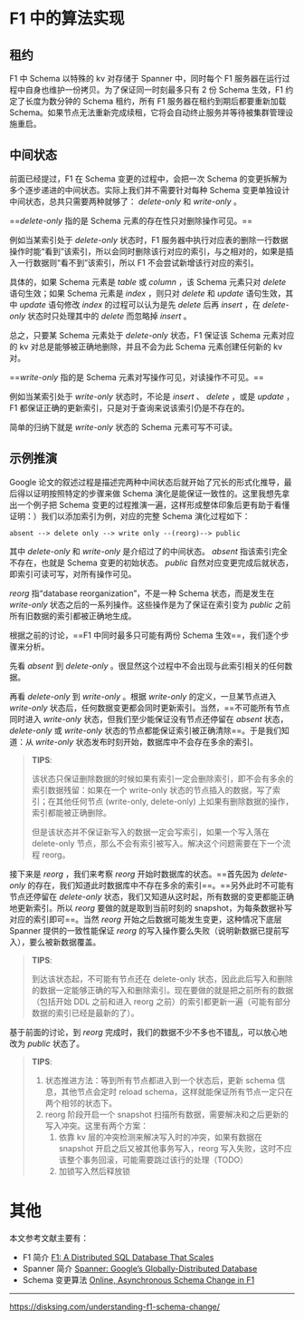 # F1 中的算法实现

## 租约

F1 中 Schema 以特殊的 kv 对存储于 Spanner 中，同时每个 F1 服务器在运行过程中自身也维护一份拷贝。为了保证同一时刻最多只有 2 份 Schema 生效，F1 约定了长度为数分钟的 Schema 租约，所有 F1 服务器在租约到期后都要重新加载 Schema。如果节点无法重新完成续租，它将会自动终止服务并等待被集群管理设施重启。

## 中间状态

前面已经提过，F1 在 Schema 变更的过程中，会把一次 Schema 的变更拆解为多个逐步递进的中间状态。实际上我们并不需要针对每种 Schema 变更单独设计中间状态，总共只需要两种就够了： *delete-only* 和 *write-only* 。

==*delete-only* 指的是 Schema 元素的存在性只对删除操作可见。==

例如当某索引处于 *delete-only* 状态时，F1 服务器中执行对应表的删除一行数据操作时能“看到”该索引，所以会同时删除该行对应的索引，与之相对的，如果是插入一行数据则“看不到”该索引，所以 F1 不会尝试新增该行对应的索引。

具体的，如果 Schema 元素是 *table* 或 *column* ，该 Schema 元素只对 *delete* 语句生效；如果 Schema 元素是 *index* ，则只对 *delete* 和 *update* 语句生效，其中 *update* 语句修改 *index* 的过程可以认为是先 *delete* 后再 *insert* ，在 *delete-only* 状态时只处理其中的 *delete* 而忽略掉 *insert* 。

总之，只要某 Schema 元素处于 *delete-only* 状态，F1 保证该 Schema 元素对应的 kv 对总是能够被正确地删除，并且不会为此 Schema 元素创建任何新的 kv 对。

==*write-only* 指的是 Schema 元素对写操作可见，对读操作不可见。==

例如当某索引处于 *write-only* 状态时，不论是 *insert* 、 *delete* ，或是 *update* ，F1 都保证正确的更新索引，只是对于查询来说该索引仍是不存在的。

简单的归纳下就是 *write-only* 状态的 Schema 元素可写不可读。

## 示例推演

Google 论文的叙述过程是描述完两种中间状态后就开始了冗长的形式化推导，最后得以证明按照特定的步骤来做 Schema 演化是能保证一致性的。这里我想先拿出一个例子把 Schema 变更的过程推演一遍，这样形成整体印象后更有助于看懂证明：）我们以添加索引为例，对应的完整 Schema 演化过程如下：

```
absent --> delete only --> write only --(reorg)--> public
```

其中 *delete-only* 和 *write-only* 是介绍过了的中间状态。 *absent* 指该索引完全不存在，也就是 Schema 变更的初始状态。 *public* 自然对应变更完成后就状态，即索引可读可写，对所有操作可见。

*reorg* 指“database reorganization”，不是一种 Schema 状态，而是发生在 *write-only* 状态之后的一系列操作。这些操作是为了保证在索引变为 *public* 之前所有旧数据的索引都被正确地生成。

根据之前的讨论，==F1 中同时最多只可能有两份 Schema 生效==，我们逐个步骤来分析。

先看 *absent* 到 *delete-only* 。很显然这个过程中不会出现与此索引相关的任何数据。

再看 *delete-only* 到 *write-only* 。根据 *write-only* 的定义，一旦某节点进入 *write-only* 状态后，任何数据变更都会同时更新索引。当然，==不可能所有节点同时进入 *write-only* 状态，但我们至少能保证没有节点还停留在 *absent* 状态， *delete-only* 或 *write-only* 状态的节点都能保证索引被正确清除==。于是我们知道：从 *write-only* 状态发布时刻开始，数据库中不会存在多余的索引。

> **TIPS**:
>
> 该状态只保证删除数据的时候如果有索引一定会删除索引，即不会有多余的索引数据残留：如果在一个 write-only 状态的节点插入的数据，写了索引；在其他任何节点 (write-only, delete-only) 上如果有删除数据的操作，索引都能被正确删除。
>
> 但是该状态并不保证新写入的数据一定会写索引，如果一个写入落在 delete-only 节点，那么不会有索引被写入。解决这个问题需要在下一个流程 reorg。

接下来是 *reorg* ，我们来考察 *reorg* 开始时数据库的状态。==首先因为 *delete-only* 的存在，我们知道此时数据库中不存在多余的索引==。==另外此时不可能有节点还停留在 *delete-only* 状态，我们又知道从这时起，所有数据的变更都能正确地更新索引。所以 *reorg* 要做的就是取到当前时刻的 snapshot，为每条数据补写对应的索引即可==。当然 *reorg* 开始之后数据可能发生变更，这种情况下底层 Spanner 提供的一致性能保证 *reorg* 的写入操作要么失败（说明新数据已提前写入），要么被新数据覆盖。

> **TIPS**:
>
> 到达该状态起，不可能有节点还在 delete-only 状态，因此此后写入和删除的数据一定能够正确的写入和删除索引。现在要做的就是把之前所有的数据（包括开始 DDL 之前和进入 reorg 之前）的索引都更新一遍（可能有部分数据的索引已经是最新的了）。

基于前面的讨论，到 *reorg* 完成时，我们的数据不少不多也不错乱，可以放心地改为 *public* 状态了。

> **TIPS**:
>
> 1. 状态推进方法：等到所有节点都进入到一个状态后，更新 schema 信息，其他节点会定时 reload schema，这样就能保证所有节点一定只在两个相邻的状态下。
> 2. reorg 阶段开启一个 snapshot 扫描所有数据，需要解决和之后更新的写入冲突。这里有两个方案：
>    1. 依靠 kv 层的冲突检测来解决写入时的冲突，如果有数据在 snapshot 开启之后又被其他事务写入，reorg 写入失败，这时不应该整个事务回滚，可能需要跳过该行的处理（TODO）
>    2. 加锁写入然后释放锁

# 其他

本文参考文献主要有：

- F1 简介 [F1: A Distributed SQL Database That Scales](http://research.google.com/pubs/archive/41344.pdf)
- Spanner 简介 [Spanner: Google’s Globally-Distributed Database](http://research.google.com/archive/spanner-osdi2012.pdf)
- Schema 变更算法 [Online, Asynchronous Schema Change in F1](http://research.google.com/pubs/archive/41376.pdf)



---

https://disksing.com/understanding-f1-schema-change/